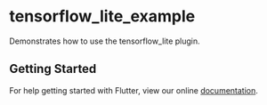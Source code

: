 # tensorflow_lite_example

Demonstrates how to use the tensorflow_lite plugin.

## Getting Started

For help getting started with Flutter, view our online
[documentation](https://flutter.io/).
